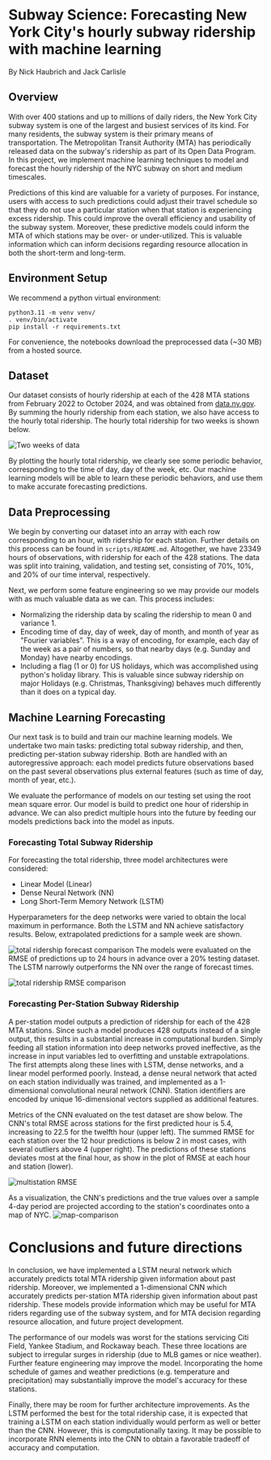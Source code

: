 # Subway Science: Forecasting New York City's hourly subway ridership with machine learning

By Nick Haubrich and Jack Carlisle 

## Overview

With over 400 stations and up to millions of daily riders, the New York City subway system is one of the largest and busiest services of its kind. For many residents, the subway system is their primary means of transportation. The Metropolitan Transit Authority (MTA) has periodically released data on the subway's ridership as part of its Open Data Program. In this project, we implement machine learning techniques to model and forecast the hourly ridership of the NYC subway on short and medium timescales.

Predictions of this kind are valuable for a variety of purposes. For instance, users with access to such predictions could adjust their travel schedule so that they do not use a particular station when that station is experiencing excess ridership. This could improve the overall efficiency and usability of the subway system. Moreover, these predictive models could inform the MTA of which stations may be over- or under-utilized. This is valuable information which can inform decisions regarding resource allocation in both the short-term and long-term.

## Environment Setup
We recommend a python virtual environment:
```
python3.11 -m venv venv/
. venv/bin/activate
pip install -r requirements.txt
```
For convenience, the notebooks download the preprocessed data (~30 MB) from a hosted source.

## Dataset
Our dataset consists of hourly ridership at each of the 428 MTA stations from February 2022 to October 2024, and was obtained from [data.ny.gov](https://data.ny.gov/Transportation/MTA-Subway-Hourly-Ridership-Beginning-July-2020/wujg-7c2s/about_data). By summing the hourly ridership from each station, we also have access to the hourly total ridership. The hourly total ridership for two weeks is shown below. 

![Two weeks of data](plots/2weeksofridership.png)

By plotting the hourly total ridership, we clearly see some periodic behavior, corresponding to the time of day, day of the week, etc. Our machine learning models will be able to learn these periodic behaviors, and use them to make accurate forecasting predictions.

## Data Preprocessing
We begin by converting our dataset into an array with each row corresponding to an hour, with ridership for each station. Further details on this process can be found in `scripts/README.md`. Altogether, we have 23349 hours of observations, with ridership for each of the 428 stations. The data was split into training, validation, and testing set, consisting of 70%, 10%, and 20% of our time interval, respectively. 

Next, we perform some feature engineering so we may provide our models with as much valuable data as we can. This process includes:

- Normalizing the ridership data by scaling the ridership to mean 0 and variance 1.
- Encoding time of day, day of week, day of month, and month of year as "Fourier variables". This is a way of encoding, for example, each day of the week as a pair of numbers, so that nearby days (e.g. Sunday and Monday) have nearby encodings.
- Including a flag (1 or 0) for US holidays, which was accomplished using python's holiday library. This is valuable since subway ridership on major Holidays (e.g. Christmas, Thanksgiving) behaves much differently than it does on a typical day. 

## Machine Learning Forecasting
Our next task is to build and train our machine learning models. We undertake two main tasks: predicting total subway ridership, and then, predicting per-station subway ridership. Both are handled with an autoregressive approach: each model predicts future observations based on the past several observations plus external features (such as time of day, month of year, etc.).

We evaluate the performance of models on our testing set using the root mean square error. Our model is build to predict one hour of ridership in advance. We can also predict multiple hours into the future by feeding our models predictions back into the model as inputs.

### Forecasting Total Subway Ridership
For forecasting the total ridership, three model architectures were considered:

 - Linear Model (Linear)
 - Dense Neural Network (NN)
 - Long Short-Term Memory Network (LSTM)

Hyperparameters for the deep networks were varied to obtain the local maximum in performance. Both the LSTM and NN achieve satisfactory results. Below, extrapolated predictions for a sample week are shown.


![total ridership forecast comparison](plots/totalRidershipWeekComparison.png)
The models were evaluated on the RMSE of predictions up to 24 hours in advance over a 20% testing dataset. The LSTM narrowly outperforms the NN over the range of forecast times.

![total ridership RMSE comparison](plots/totalRidershipRMSEComparison.png)

### Forecasting Per-Station Subway Ridership
A per-station model outputs a prediction of ridership for each of the 428 MTA stations. Since such a model produces 428 outputs instead of a single output, this results in a substantial increase in computational burden. Simply feeding all station information into deep networks proved ineffective, as the increase in input variables led to overfitting and unstable extrapolations. The first attempts along these lines with LSTM, dense networks, and a linear model performed poorly. Instead, a dense neural network that acted on each station individually was trained, and implemented as a 1-dimensional convolutional neural network (CNN). Station identifiers are encoded by unique 16-dimensional vectors supplied as additional features. 

Metrics of the CNN evaluated on the test dataset are show below. The CNN's total RMSE across stations for the first predicted hour is 5.4, increasing to 22.5 for the twelfth hour (upper left). The summed RMSE for each station over the 12 hour predictions is below 2 in most cases, with several outliers above 4 (upper right). The predictions of these stations deviates most at the final hour, as show in the plot of RMSE at each hour and station (lower).

![multistation RMSE](plots/multistationRMSE.png)

As a visualization, the CNN's predictions and the true values over a sample 4-day period are projected according to the station's coordinates onto a map of NYC.
![map-comparison](plots/mergedMTAanimation.gif)

# Conclusions and future directions

In conclusion, we have implemented a LSTM neural network which accurately predicts total MTA ridership given information about past ridership. Moreover, we implemented a 1-dimensional CNN which accurately predicts per-station MTA ridership given information about past ridership. These models provide information which may be useful for MTA riders regarding use of the subway system, and for MTA decision regarding resource allocation, and future project development. 

The performance of our models was worst for the stations servicing Citi Field, Yankee Stadium, and Rockaway beach. These three locations are subject to irregular surges in ridership (due to MLB games or nice weather). Further feature engineering may improve the model. Incorporating the home schedule of games and weather predictions (e.g. temperature and precipitation) may substantially improve the model's accuracy for these stations.

Finally, there may be room for further architecture improvements. As the LSTM performed the best for the total ridership case, it is expected that training a LSTM on each station individually would perform as well or better than the CNN. However, this is computationally taxing. It may be possible to incorporate RNN elements into the CNN to obtain a favorable tradeoff of accuracy and computation.


